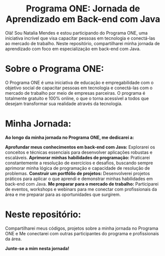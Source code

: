 <h1 align="center"> Programa ONE: Jornada de Aprendizado em Back-end com Java </h1>
Olá! Sou Natalia Mendes e estou participando do Programa ONE, uma iniciativa incrível que visa capacitar pessoas em tecnologia e conectá-las ao mercado de trabalho.
Neste repositório, compartilharei minha jornada de aprendizado com foco em especialização em back-end com Java.

# Sobre o Programa ONE:

O Programa ONE é uma iniciativa de educação e empregabilidade com o objetivo social de capacitar pessoas em tecnologia e conectá-las com o mercado de trabalho por meio de empresas
parceiras. O programa é totalmente gratuito e 100% online, o que o torna acessível a todos que desejam transformar sua realidade através da tecnologia.

# Minha Jornada:

**Ao longo da minha jornada no Programa ONE, me dedicarei a:**

**Aprofundar meus conhecimentos em back-end com Java:** Explorarei os conceitos e técnicas essenciais para desenvolver aplicações robustas e escaláveis.
**Aprimorar minhas habilidades de programação:** Praticarei constantemente a resolução de exercícios e desafios, buscando sempre aprimorar minha lógica de programação e capacidade de
resolução de problemas.
**Construir um portfólio de projetos:** Desenvolverei projetos práticos para aplicar o que aprendi e demonstrar minhas habilidades em back-end com Java.
**Me preparar para o mercado de trabalho:** Participarei de eventos, workshops e webinars para me conectar com profissionais da área e me preparar para as oportunidades que surgirem.

# Neste repositório:
Compartilharei meus códigos, projetos sobre a minha jornada no Programa ONE e Me conectarei com outras participantes do programa e profissionais da área.

**Junte-se a mim nesta jornada!**
